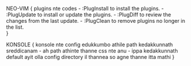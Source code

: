 NEO-VIM
{
      plugins nte codes
          - :PlugInstall to install the plugins.
          - :PlugUpdate to install or update the plugins.
          - :PlugDiff to review the changes from the last update.
          - :PlugClean to remove plugins no longer in the list.  
}

KONSOLE 
{
      konsole nte config edukkumbo athile path kedakkunnath sreddicanam
          -  ah path athinte thanne css nte anu 
          -  ippa kedakkunnath default ayit olla config directory il thannea so agne thanne itta mathi
}
	
